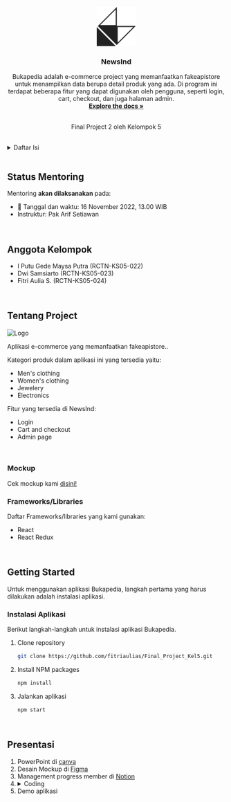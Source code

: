 <!-- PROJECT LOGO -->
<div align="center">
  <a href="https://github.com/fitriaulias/Final_Project_Kel5/tree/main/final-project-2">
    <img src="src/assets/icon.png" alt="Logo" width="90" height="90">
  </a>

  <h3 align="center">NewsInd</h3>

  <p align="center">
    Bukapedia adalah e-commerce project yang memanfaatkan fakeapistore untuk menampilkan data berupa detail produk yang ada. Di program ini terdapat beberapa fitur yang dapat digunakan oleh pengguna, seperti login, cart, checkout, dan juga halaman admin.
    <br />
    <a href="https://github.com/fitriaulias/Final_Project_Kel5/tree/main/final-project-2"><strong>Explore the docs »</strong></a>
    <br />
    <br />
    <p>Final Project 2 oleh Kelompok 5</p>
  </p>
</div>

<br/>

<!-- TABLE OF CONTENTS -->
<details>
  <summary>Daftar Isi</summary>
  <ol>
    <li>
      <a href="#status-mentoring">Status Mentoring</a>
    </li>
    <li>
      <a href="#anggota-kelomok">Anggota Kelompok</a>
    </li>
    <li>
      <a href="#tentang-project">Tentang Project</a>
      <ul>
        <li><a href="#framework/libraries">Frameworks/Libraries</a></li>
      </ul>
    </li>
    <li>
      <a href="#getting-started">Getting Started</a>
      <ul>
        <li><a href="#instalasi-aplikasi">Instalasi Aplikasi</a></li>
        <li><a href="#cara-penggunaan-aplikasi">Cara Penggunaan Aplikasi</a></li>
      </ul>
    </li>
    <li><a href="#presentasi">Presentasi</a></li>
  </ol>
</details>

<br/>

<!-- STATUS MENTORING -->

## Status Mentoring

Mentoring **akan dilaksanakan** pada:

- :date: Tanggal dan waktu: 16 November 2022, 13.00 WIB
- Instruktur: Pak Arif Setiawan

<br/>

<!-- MEMBER GROUP -->

## Anggota Kelompok

- I Putu Gede Maysa Putra (RCTN-KS05-022)
- Dwi Samsiarto (RCTN-KS05-023)
- Fitri Aulia S. (RCTN-KS05-024)

<br/>

<!-- ABOUT THE PROJECT -->

## Tentang Project

<img src="src/assets/tentang-project.png" alt="Logo" align="center">

Aplikasi e-commerce yang memanfaatkan fakeapistore..

Kategori produk dalam aplikasi ini yang tersedia yaitu:

- Men's clothing
- Women's clothing
- Jewelery
- Electronics

Fitur yang tersedia di NewsInd:

- Login
- Cart and checkout
- Admin page

<br/>

### Mockup

Cek mockup kami [disini!](https://www.figma.com/file/9hf5BqnWhP0DHVX3EIkfCi/Untitled?node-id=0%3A1)

### Frameworks/Libraries

Daftar Frameworks/libraries yang kami gunakan:

- React
- React Redux

<br/>

<!-- GETTING STARTED -->

## Getting Started

Untuk menggunakan aplikasi Bukapedia, langkah pertama yang harus dilakukan adalah instalasi aplikasi.

### Instalasi Aplikasi

Berikut langkah-langkah untuk instalasi aplikasi Bukapedia.

1. Clone repository
   ```sh
   git clone https://github.com/fitriaulias/Final_Project_Kel5.git
   ```
2. Install NPM packages
   ```sh
   npm install
   ```
3. Jalankan aplikasi
   ```sh
   npm start
   ```

<br/>

## Presentasi

1. PowerPoint di [canva](https://www.canva.com/design/DAFSAw90XdA/RsyOPqwnffAzVxD4v6ilvg/edit?utm_content=DAFSAw90XdA&utm_campaign=designshare&utm_medium=link2&utm_source=sharebutton)
2. Desain Mockup di [Figma](https://www.figma.com/file/9hf5BqnWhP0DHVX3EIkfCi/Untitled?node-id=0%3A1)
3. Management progress member di [Notion](https://www.notion.so/Final-Project-2-cf74a20c87744baeb060b3657e7abb0f)
4. <details>
   <summary>Coding</summary>
   <ol type="1">
       <li>Login</li>
       <li>Produk</li>
       <li>Cart</li>
       <li>Checkout</li>
       <li>Admin page</li>
   </ol>
   </details>
5. Demo aplikasi

<br/>
